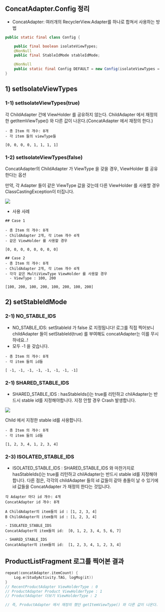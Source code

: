 ## ConcatAdapter.Config 정리

- ConcatAdapter: 여러개의 RecyclerView.Adapter를 하나로 합쳐서 사용하는 방법

```java
public static final class Config {

    public final boolean isolateViewTypes;
    @NonNull
    public final StableIdMode stableIdMode;

    @NonNull
    public static final Config DEFAULT = new Config(isolateViewTypes = true,stableIdMode= NO_STABLE_IDS);
}
```

## 1) setIsolateViewTypes
### 1-1) setIsolateViewTypes(true)

각 ChildAdapter 간에 ViewHolder 를 공유하지 않는다.
ChildAdapter 에서 재정의한 getItemViewType() 와 다른 값이 나온다.(ConcatAdapter 에서 재정의 한다.)
```
- 총 Item 의 개수: 8개
- 각 item 들의 viewType들

[0, 0, 0, 0, 1, 1, 1, 1]
```

### 1-2) setIsolateViewTypes(false)

ConcatAdapter의 ChildAdapter 가 ViewType 을 갖을 경우, ViewHolder 를 공유한다는 옵션

만약, 각 Adapter 들이 같은 ViewType 값을 갖는데
다른 ViewHolder 를 사용할 경우 ClassCastingException이 터집니다.

![](https://velog.velcdn.com/images/murjune/post/dd50a111-c5d8-4d5d-b84a-ae5fcf727210/image.png)

- 사용 사례
```
## Case 1

- 총 Item 의 개수: 8개
- ChildAdapter 2개, 각 item 개수 4개
- 같은 ViewHolder 를 사용할 경우

[0, 0, 0, 0, 0, 0, 0, 0]

## Case 2
- 총 Item 의 개수: 8개
- ChildAdapter 2개, 각 item 개수 4개
- 각각 같은 MultiViewType ViewHolder 를 사용할 경우
  - ViewType : 100, 200

[100, 200, 100, 200, 100, 200, 100, 200] 

```

## 2) setStableIdMode

### 2-1) NO_STABLE_IDS  

- NO_STABLE_IDS: setStableId 가 false 로 지정됩니다! 로그를 직접 찍어보니 childAdapter 들이 setStableId(true) 를 부여해도 concatAdapter는 이를 무시하네요..!
- 모두 -1 을 갖습니다.
```
- 총 Item 의 개수: 8개
- 각 item 들의 id들

[ -1, -1, -1, -1, -1, -1, -1, -1]
```

### 2-1) SHARED_STABLE_IDS

- SHARED_STABLE_IDS : hasStableIds()는 true를 리턴하고 chilAdapter는 반드시 stable id를 지정해야합니다.
지정 안할 경우 Crash 발생합니다.

![](https://velog.velcdn.com/images/murjune/post/6889525e-681b-47ac-822f-1439c50cd878/image.png)

Child 에서 지정한 stable id를 사용합니다.

```
- 총 Item 의 개수: 8개
- 각 item 들의 id들

[1, 2, 3, 4, 1, 2, 3, 4]

```

### 2-3) ISOLATED_STABLE_IDS
- ISOLATED_STABLE_IDS : SHARED_STABLE_IDS 와 마찬가지로 hasStableIds()는 true를 리턴하고 chilAdapter는 반드시 stable id를 지정해야합니다.
다른 점은, 각각의 childAdapter 들의  id 값들이 같아 충돌이 날 수 있기에 id 값들을 ConcatAdapter 가 재정의 한다는 것입니다.

```
각 Adapter 마다 id 개수: 4개
ConcatAdapter id 개수: 8개

A ChildAdapter의 item들의 id : [1, 2, 3, 4]
B ChildAdapter의 item들의 id : [1, 2, 3, 4]

- ISOLATED_STABLE_IDS
ConcatAdapter의 item들의 id:  [0, 1, 2, 3, 4, 5, 6, 7]

- SHARED_STABLE_IDS
ConcatAdapter의 item들의 id:  [1, 2, 3, 4, 1, 2, 3, 4]
```

## ProductListFragment 로그를 찍어본 결과

```kotlin
repeat(concatAdapter.itemCount) {
    Log.e(StudyActivity.TAG, logMsg(it))
}
// RecentProductAdapter ViewHolderType : 0
// ProductAdapter Product ViewHolderType : 1
// ProductAdapter 더보기 ViewHolderType : 2

// 즉, ProductAdapter 에서 재정의 했던 getItemViewType() 와 다른 값이 나온다.
```
